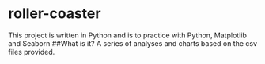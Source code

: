 # roller-coaster
This project is written in Python and is to practice with Python, Matplotlib and Seaborn
##What is it? 
A series of analyses and charts based on the csv files provided. 
